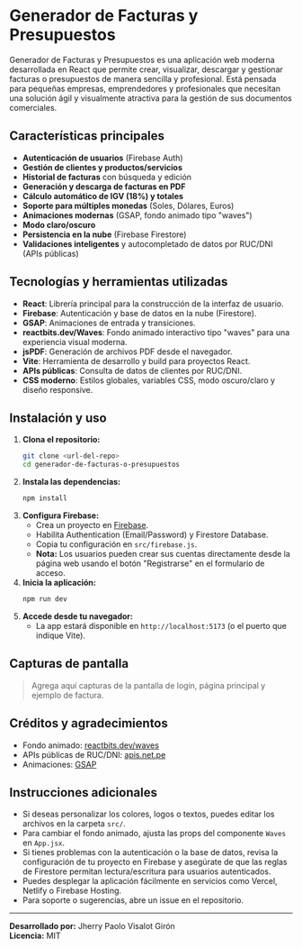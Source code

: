 # Generador de Facturas y Presupuestos

Generador de Facturas y Presupuestos es una aplicación web moderna desarrollada en React que permite crear, visualizar, descargar y gestionar facturas o presupuestos de manera sencilla y profesional. Está pensada para pequeñas empresas, emprendedores y profesionales que necesitan una solución ágil y visualmente atractiva para la gestión de sus documentos comerciales.

## Características principales

- **Autenticación de usuarios** (Firebase Auth)
- **Gestión de clientes y productos/servicios**
- **Historial de facturas** con búsqueda y edición
- **Generación y descarga de facturas en PDF**
- **Cálculo automático de IGV (18%) y totales**
- **Soporte para múltiples monedas** (Soles, Dólares, Euros)
- **Animaciones modernas** (GSAP, fondo animado tipo "waves")
- **Modo claro/oscuro**
- **Persistencia en la nube** (Firebase Firestore)
- **Validaciones inteligentes** y autocompletado de datos por RUC/DNI (APIs públicas)

## Tecnologías y herramientas utilizadas

- **React**: Librería principal para la construcción de la interfaz de usuario.
- **Firebase**: Autenticación y base de datos en la nube (Firestore).
- **GSAP**: Animaciones de entrada y transiciones.
- **reactbits.dev/Waves**: Fondo animado interactivo tipo "waves" para una experiencia visual moderna.
- **jsPDF**: Generación de archivos PDF desde el navegador.
- **Vite**: Herramienta de desarrollo y build para proyectos React.
- **APIs públicas**: Consulta de datos de clientes por RUC/DNI.
- **CSS moderno**: Estilos globales, variables CSS, modo oscuro/claro y diseño responsive.

## Instalación y uso

1. **Clona el repositorio:**
   ```bash
   git clone <url-del-repo>
   cd generador-de-facturas-o-presupuestos
   ```
2. **Instala las dependencias:**
   ```bash
   npm install
   ```
3. **Configura Firebase:**
   - Crea un proyecto en [Firebase](https://firebase.google.com/).
   - Habilita Authentication (Email/Password) y Firestore Database.
   - Copia tu configuración en `src/firebase.js`.
   - **Nota:** Los usuarios pueden crear sus cuentas directamente desde la página web usando el botón "Registrarse" en el formulario de acceso.
4. **Inicia la aplicación:**
   ```bash
   npm run dev
   ```
5. **Accede desde tu navegador:**
   - La app estará disponible en `http://localhost:5173` (o el puerto que indique Vite).

## Capturas de pantalla

> Agrega aquí capturas de la pantalla de login, página principal y ejemplo de factura.

## Créditos y agradecimientos

- Fondo animado: [reactbits.dev/waves](https://reactbits.dev/components/waves)
- APIs públicas de RUC/DNI: [apis.net.pe](https://apis.net.pe/)
- Animaciones: [GSAP](https://greensock.com/gsap/)

## Instrucciones adicionales

- Si deseas personalizar los colores, logos o textos, puedes editar los archivos en la carpeta `src/`.
- Para cambiar el fondo animado, ajusta las props del componente `Waves` en `App.jsx`.
- Si tienes problemas con la autenticación o la base de datos, revisa la configuración de tu proyecto en Firebase y asegúrate de que las reglas de Firestore permitan lectura/escritura para usuarios autenticados.
- Puedes desplegar la aplicación fácilmente en servicios como Vercel, Netlify o Firebase Hosting.
- Para soporte o sugerencias, abre un issue en el repositorio.

---

**Desarrollado por:** Jherry Paolo Visalot Girón  
**Licencia:** MIT

